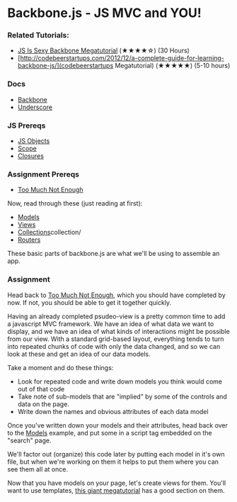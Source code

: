 # Backbone.js - JS MVC and YOU!

### Related Tutorials:
* [JS Is Sexy Backbone Megatutorial](http://javascriptissexy.com/learn-backbone-js-completely/) (★★★★☆) (30 Hours)
* [http://codebeerstartups.com/2012/12/a-complete-guide-for-learning-backbone-js/](codebeerstartups Megatutorial) (★★★★★) (5-10 hours)

### Docs
* [Backbone](http://backbonejs.org/)
* [Underscore](http://underscorejs.org/)


### JS Prereqs

* [JS Objects](http://javascriptissexy.com/javascript-objects-in-detail/)  
* [Scope](http://javascriptissexy.com/javascript-variable-scope-and-hoisting-explained/)  
* [Closures](http://javascriptissexy.com/understand-javascript-closures-with-ease/)  

### Assignment Prereqs
* [Too Much Not Enough](too_much_not_enough.md)

Now, read through these (just reading at first):  
* [Models](http://backbonetutorials.com/what-is-a-model/)
* [Views](http://backbonetutorials.com/what-is-a-view/)
* [Collections](http://backbonetutorials.com/what-is-a-)collection/
* [Routers](http://backbonetutorials.com/what-is-a-router/)

These basic parts of backbone.js are what we'll be using to assemble an app.  

### Assignment

Head back to [Too Much Not Enough](too_much_not_enough.md), which you should have completed by now. If not, you should be able to get it together quickly.

Having an already completed psudeo-view is a pretty common time to add a javascript MVC framework. We have an idea of what data we want to display, and we have an idea of what kinds of interactions might be possible from our view. With a standard grid-based layout, everything tends to turn into repeated chunks of code with only the data changed, and so we can look at these and get an idea of our data models.

Take a moment and do these things:
* Look for repeated code and write down models you think would come out of that code
* Take note of sub-models that are "implied" by some of the controls and data on the page.
* Write down the names and obvious attributes of each data model

Once you've written down your models and their attributes, head back over to the [Models](http://backbonetutorials.com/what-is-a-model/) example, and put some in a script tag embedded on the "search" page. 

We'll factor out (organize) this code later by putting each model in it's own file, but when we're working on them it helps to put them where you can see them all at once. 

Now that you have models on your page, let's create views for them. You'll want to use templates, [this giant megatutorial](http://codebeerstartups.com/2012/12/how-to-use-templates-in-backbone-js-learning-backbone-js/) has a good section on them. 